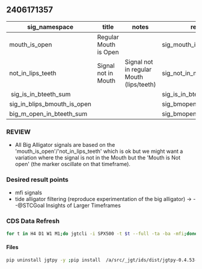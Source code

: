 
## 2406171357

| sig_namespace | title | notes | refacto |
| --- | --- | --- | --- | 
| mouth_is_open | Regular Mouth is Open | | sig_mouth_is_open |
| not_in_lips_teeth | Signal not in Mouth | Signal not in regular Mouth (lips/teeth) | sig_not_in_mouth |
| sig_is_in_bteeth_sum | | | sig_is_in_bteeth_sum |
| sig_in_blips_bmouth_is_open | | | sig_bmopen_in_blips_sum |
| big_m_open_in_bteeth_sum | | | sig_bmopen_in_bteeth_sum |

### REVIEW
* All Big Alligator signals are based on the 'mouth_is_open'/'not_in_lips_teeth' which is ok but we might want a variation where the signal is not in the Mouth but the 'Mouth is Not open' (the marker oscillate on that timeframe).

### Desired result points
* mfi signals
* tide alligator filtering (reproduce experimentation of the big alligator) -> --@STCGoal Insights of Larger Timeframes 

### CDS Data Refresh
```sh
for t in H4 D1 W1 M1;do jgtcli -i SPX500 -t $t --full -ta -ba -mfi;done
```

#### Files

```sh
pip uninstall jgtpy -y ;pip install  /a/src/_jgt/ids/dist/jgtpy-0.4.53-py3-none-any.whl
```


